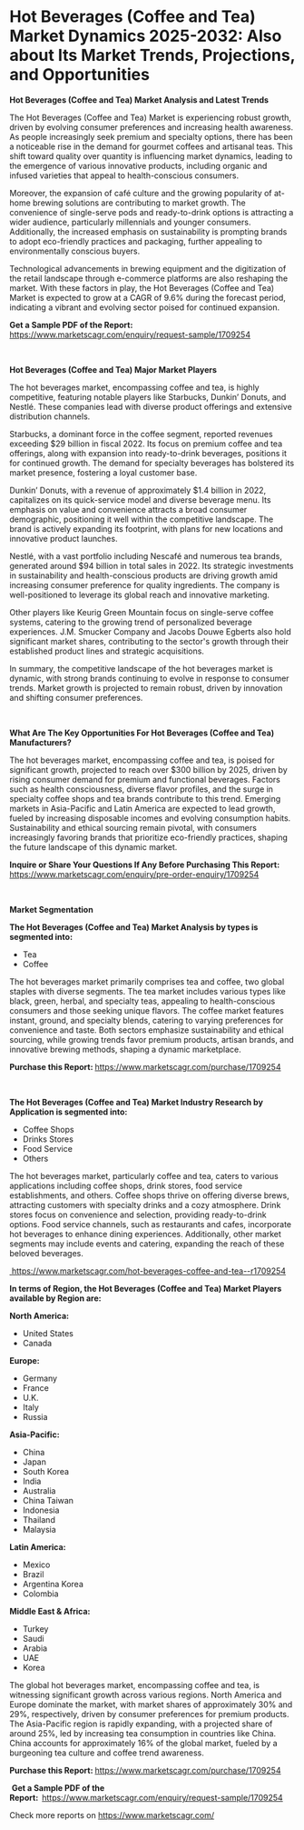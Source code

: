 <p><h1>Hot Beverages (Coffee and Tea) Market Dynamics 2025-2032: Also about Its Market Trends, Projections, and Opportunities</h1></p><p><strong>Hot Beverages (Coffee and Tea) Market Analysis and Latest Trends</strong></p>
<p><p>The Hot Beverages (Coffee and Tea) Market is experiencing robust growth, driven by evolving consumer preferences and increasing health awareness. As people increasingly seek premium and specialty options, there has been a noticeable rise in the demand for gourmet coffees and artisanal teas. This shift toward quality over quantity is influencing market dynamics, leading to the emergence of various innovative products, including organic and infused varieties that appeal to health-conscious consumers.</p><p>Moreover, the expansion of café culture and the growing popularity of at-home brewing solutions are contributing to market growth. The convenience of single-serve pods and ready-to-drink options is attracting a wider audience, particularly millennials and younger consumers. Additionally, the increased emphasis on sustainability is prompting brands to adopt eco-friendly practices and packaging, further appealing to environmentally conscious buyers.</p><p>Technological advancements in brewing equipment and the digitization of the retail landscape through e-commerce platforms are also reshaping the market. With these factors in play, the Hot Beverages (Coffee and Tea) Market is expected to grow at a CAGR of 9.6% during the forecast period, indicating a vibrant and evolving sector poised for continued expansion.</p></p>
<p><strong>Get a Sample PDF of the Report:&nbsp;</strong> <a href="https://www.marketscagr.com/enquiry/request-sample/1709254?utm_campaign=2634&utm_medium=2&utm_source=Github&utm_content=ia&utm_term=27032025&utm_id=hot-beverages-coffee-and-tea">https://www.marketscagr.com/enquiry/request-sample/1709254</a></p>
<p>&nbsp;</p>
<p><strong>Hot Beverages (Coffee and Tea) Major Market Players</strong></p>
<p><p>The hot beverages market, encompassing coffee and tea, is highly competitive, featuring notable players like Starbucks, Dunkin’ Donuts, and Nestlé. These companies lead with diverse product offerings and extensive distribution channels. </p><p>Starbucks, a dominant force in the coffee segment, reported revenues exceeding $29 billion in fiscal 2022. Its focus on premium coffee and tea offerings, along with expansion into ready-to-drink beverages, positions it for continued growth. The demand for specialty beverages has bolstered its market presence, fostering a loyal customer base. </p><p>Dunkin’ Donuts, with a revenue of approximately $1.4 billion in 2022, capitalizes on its quick-service model and diverse beverage menu. Its emphasis on value and convenience attracts a broad consumer demographic, positioning it well within the competitive landscape. The brand is actively expanding its footprint, with plans for new locations and innovative product launches.</p><p>Nestlé, with a vast portfolio including Nescafé and numerous tea brands, generated around $94 billion in total sales in 2022. Its strategic investments in sustainability and health-conscious products are driving growth amid increasing consumer preference for quality ingredients. The company is well-positioned to leverage its global reach and innovative marketing.</p><p>Other players like Keurig Green Mountain focus on single-serve coffee systems, catering to the growing trend of personalized beverage experiences. J.M. Smucker Company and Jacobs Douwe Egberts also hold significant market shares, contributing to the sector's growth through their established product lines and strategic acquisitions.</p><p>In summary, the competitive landscape of the hot beverages market is dynamic, with strong brands continuing to evolve in response to consumer trends. Market growth is projected to remain robust, driven by innovation and shifting consumer preferences.</p></p>
<p>&nbsp;</p>
<p><strong>What Are The Key Opportunities For Hot Beverages (Coffee and Tea) Manufacturers?</strong></p>
<p><p>The hot beverages market, encompassing coffee and tea, is poised for significant growth, projected to reach over $300 billion by 2025, driven by rising consumer demand for premium and functional beverages. Factors such as health consciousness, diverse flavor profiles, and the surge in specialty coffee shops and tea brands contribute to this trend. Emerging markets in Asia-Pacific and Latin America are expected to lead growth, fueled by increasing disposable incomes and evolving consumption habits. Sustainability and ethical sourcing remain pivotal, with consumers increasingly favoring brands that prioritize eco-friendly practices, shaping the future landscape of this dynamic market.</p></p>
<p><strong>Inquire or Share Your Questions If Any Before Purchasing This Report:</strong> <a href="https://www.marketscagr.com/enquiry/pre-order-enquiry/1709254?utm_campaign=2634&utm_medium=2&utm_source=Github&utm_content=ia&utm_term=27032025&utm_id=hot-beverages-coffee-and-tea">https://www.marketscagr.com/enquiry/pre-order-enquiry/1709254</a></p>
<p>&nbsp;</p>
<p><strong>Market Segmentation</strong></p>
<p><strong>The Hot Beverages (Coffee and Tea) Market Analysis by types is segmented into:</strong></p>
<p><ul><li>Tea</li><li>Coffee</li></ul></p>
<p><p>The hot beverages market primarily comprises tea and coffee, two global staples with diverse segments. The tea market includes various types like black, green, herbal, and specialty teas, appealing to health-conscious consumers and those seeking unique flavors. The coffee market features instant, ground, and specialty blends, catering to varying preferences for convenience and taste. Both sectors emphasize sustainability and ethical sourcing, while growing trends favor premium products, artisan brands, and innovative brewing methods, shaping a dynamic marketplace.</p></p>
<p><strong>Purchase this Report:&nbsp;</strong><a href="https://www.marketscagr.com/purchase/1709254?utm_campaign=2634&utm_medium=2&utm_source=Github&utm_content=ia&utm_term=27032025&utm_id=hot-beverages-coffee-and-tea">https://www.marketscagr.com/purchase/1709254</a></p>
<p>&nbsp;</p>
<p><strong>The Hot Beverages (Coffee and Tea) Market Industry Research by Application is segmented into:</strong></p>
<p><ul><li>Coffee Shops</li><li>Drinks Stores</li><li>Food Service</li><li>Others</li></ul></p>
<p><p>The hot beverages market, particularly coffee and tea, caters to various applications including coffee shops, drink stores, food service establishments, and others. Coffee shops thrive on offering diverse brews, attracting customers with specialty drinks and a cozy atmosphere. Drink stores focus on convenience and selection, providing ready-to-drink options. Food service channels, such as restaurants and cafes, incorporate hot beverages to enhance dining experiences. Additionally, other market segments may include events and catering, expanding the reach of these beloved beverages.</p></p>
<p><a href="https://www.marketscagr.com/hot-beverages-coffee-and-tea--r1709254?utm_campaign=2634&utm_medium=2&utm_source=Github&utm_content=ia&utm_term=27032025&utm_id=hot-beverages-coffee-and-tea">&nbsp;https://www.marketscagr.com/hot-beverages-coffee-and-tea--r1709254</a></p>
<p><strong>In terms of Region, the Hot Beverages (Coffee and Tea) Market Players available by Region are:</strong></p>
<p>
    <p> <strong> North America: </strong>
        <ul>
            <li>United States</li>
            <li>Canada</li>
        </ul>
        </p> 
    <p> <strong> Europe: </strong>
        <ul>
            <li>Germany</li>
            <li>France</li>
            <li>U.K.</li>
            <li>Italy</li>
            <li>Russia</li>
        </ul>
        </p> 
    <p> <strong> Asia-Pacific: </strong>
        <ul>
            <li>China</li>
            <li>Japan</li>
            <li>South Korea</li>
            <li>India</li>
            <li>Australia</li>
            <li>China Taiwan</li>
            <li>Indonesia</li>
            <li>Thailand</li>
            <li>Malaysia</li>
        </ul>
        </p> 
    <p> <strong> Latin America: </strong>
        <ul>
            <li>Mexico</li>
            <li>Brazil</li>
            <li>Argentina Korea</li>
            <li>Colombia</li>
        </ul>
        </p> 
    <p> <strong> Middle East & Africa: </strong>
        <ul>
            <li>Turkey</li>
            <li>Saudi</li>
            <li>Arabia</li>
            <li>UAE</li>
            <li>Korea</li>
        </ul>
    </p>
    </p>
<p><p>The global hot beverages market, encompassing coffee and tea, is witnessing significant growth across various regions. North America and Europe dominate the market, with market shares of approximately 30% and 29%, respectively, driven by consumer preferences for premium products. The Asia-Pacific region is rapidly expanding, with a projected share of around 25%, led by increasing tea consumption in countries like China. China accounts for approximately 16% of the global market, fueled by a burgeoning tea culture and coffee trend awareness.</p></p>
<p><strong>Purchase this Report: </strong><a href="https://www.marketscagr.com/purchase/1709254?utm_campaign=2634&utm_medium=2&utm_source=Github&utm_content=ia&utm_term=27032025&utm_id=hot-beverages-coffee-and-tea">https://www.marketscagr.com/purchase/1709254</a></p>
<p>&nbsp;<strong>Get a Sample PDF of the Report:&nbsp;&nbsp;</strong><a href="https://www.marketscagr.com/enquiry/request-sample/1709254?utm_campaign=2634&utm_medium=2&utm_source=Github&utm_content=ia&utm_term=27032025&utm_id=hot-beverages-coffee-and-tea">https://www.marketscagr.com/enquiry/request-sample/1709254</a></p>
<p><strong></strong></p>
<p>Check more reports on <a href="https://www.marketscagr.com/?utm_campaign=2634&utm_medium=2&utm_source=Github&utm_content=ia&utm_term=27032025&utm_id=hot-beverages-coffee-and-tea">https://www.marketscagr.com/</a></p>
